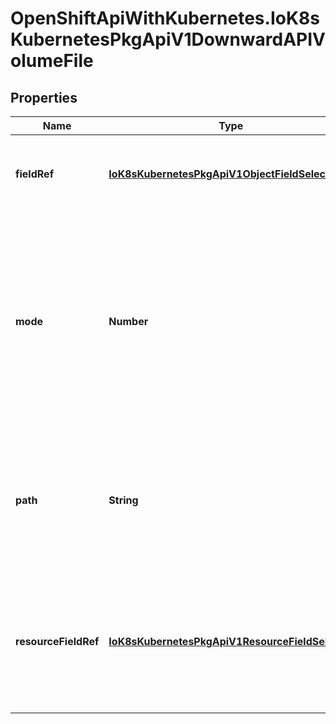 # OpenShiftApiWithKubernetes.IoK8sKubernetesPkgApiV1DownwardAPIVolumeFile

## Properties
Name | Type | Description | Notes
------------ | ------------- | ------------- | -------------
**fieldRef** | [**IoK8sKubernetesPkgApiV1ObjectFieldSelector**](IoK8sKubernetesPkgApiV1ObjectFieldSelector.md) | Required: Selects a field of the pod: only annotations, labels, name and namespace are supported. | [optional] 
**mode** | **Number** | Optional: mode bits to use on this file, must be a value between 0 and 0777. If not specified, the volume defaultMode will be used. This might be in conflict with other options that affect the file mode, like fsGroup, and the result can be other mode bits set. | [optional] 
**path** | **String** | Required: Path is  the relative path name of the file to be created. Must not be absolute or contain the &#39;..&#39; path. Must be utf-8 encoded. The first item of the relative path must not start with &#39;..&#39; | 
**resourceFieldRef** | [**IoK8sKubernetesPkgApiV1ResourceFieldSelector**](IoK8sKubernetesPkgApiV1ResourceFieldSelector.md) | Selects a resource of the container: only resources limits and requests (limits.cpu, limits.memory, requests.cpu and requests.memory) are currently supported. | [optional] 


